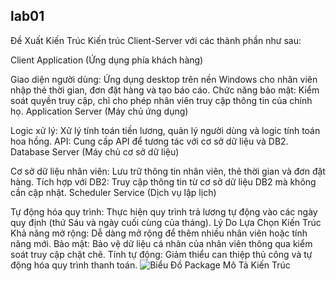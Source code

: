 ## lab01
Đề Xuất Kiến Trúc
Kiến trúc Client-Server với các thành phần như sau:

Client Application (Ứng dụng phía khách hàng)

Giao diện người dùng: Ứng dụng desktop trên nền Windows cho nhân viên nhập thẻ thời gian, đơn đặt hàng và tạo báo cáo.
Chức năng bảo mật: Kiểm soát quyền truy cập, chỉ cho phép nhân viên truy cập thông tin của chính họ.
Application Server (Máy chủ ứng dụng)

Logic xử lý: Xử lý tính toán tiền lương, quản lý người dùng và logic tính toán hoa hồng.
API: Cung cấp API để tương tác với cơ sở dữ liệu và DB2.
Database Server (Máy chủ cơ sở dữ liệu)

Cơ sở dữ liệu nhân viên: Lưu trữ thông tin nhân viên, thẻ thời gian và đơn đặt hàng.
Tích hợp với DB2: Truy cập thông tin từ cơ sở dữ liệu DB2 mà không cần cập nhật.
Scheduler Service (Dịch vụ lập lịch)

Tự động hóa quy trình: Thực hiện quy trình trả lương tự động vào các ngày quy định (thứ Sáu và ngày cuối cùng của tháng).
Lý Do Lựa Chọn Kiến Trúc
Khả năng mở rộng: Dễ dàng mở rộng để thêm nhiều nhân viên hoặc tính năng mới.
Bảo mật: Bảo vệ dữ liệu cá nhân của nhân viên thông qua kiểm soát truy cập chặt chẽ.
Tính tự động: Giảm thiểu can thiệp thủ công và tự động hóa quy trình thanh toán.
![Biểu Đồ Package Mô Tả Kiến Trúc](https://www.planttext.com/api/plantuml/png/R55BRiCW4DrpYb7ssVG0LUmu2wGkB4LUHLbCoJH1nM01ZXH5ELaMFLAlK3wnGwiYWPWFxpDytxzMpgFrOwyO6r1yuf5WiLQIj8Tg69GKwANH2xWo26lNERB0jIVxWOBsW0uwNfGg8SWvM1ljhL6fdbFiLX0KoB0bUoOx4zIZapf2l9cZ50aWtNArQdd6RFalm0OzlgEZlsYRVb3cGWHJGtezPPiwTpNroqDbAeVm7yrRSQB3g8B7o245pIGjNe9N1TNeJPzCPOrp674w3ilbwpICnvXY9hjBP-u8ri9EzqBeb7gAAvuycTYAz27-vWy0003__mC0)

